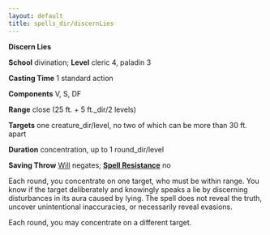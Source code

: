 ```yaml
---
layout: default
title: spells_dir/discernLies
---
```

 **Discern Lies**

**School** divination; **Level** cleric 4, paladin 3

**Casting Time** 1 standard action

**Components** V, S, DF

**Range** close (25 ft. + 5 ft._dir/2 levels)

**Targets** one creature_dir/level, no two of which can be more than 30 ft. apart

**Duration** concentration, up to 1 round_dir/level

**Saving Throw** [Will](../../combat#_will) negates; **[Spell Resistance](../../glossary#_spell-resistance)** no

Each round, you concentrate on one target, who must be within range. You know if the target deliberately and knowingly speaks a lie by discerning disturbances in its aura caused by lying. The spell does not reveal the truth, uncover unintentional inaccuracies, or necessarily reveal evasions.

Each round, you may concentrate on a different target.

